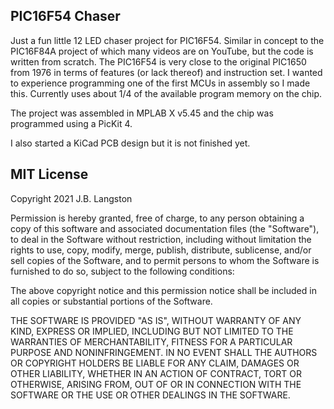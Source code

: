## PIC16F54 Chaser

Just a fun little 12 LED chaser project for PIC16F54. Similar in concept to the PIC16F84A project of which many videos are on YouTube, but the code is written from scratch. The PIC16F54 is very close to the original PIC1650 from 1976 in terms of features (or lack thereof) and instruction set.  I wanted to experience programming one of the first MCUs in assembly so I made this.  Currently uses about 1/4 of the available program memory on the chip.

The project was assembled in MPLAB X v5.45 and the chip was programmed using a PicKit 4.

I also started a KiCad PCB design but it is not finished yet.

## MIT License

Copyright 2021 J.B. Langston

Permission is hereby granted, free of charge, to any person obtaining a copy of this software and associated documentation files (the "Software"), to deal in the Software without restriction, including without limitation the rights to use, copy, modify, merge, publish, distribute, sublicense, and/or sell copies of the Software, and to permit persons to whom the Software is furnished to do so, subject to the following conditions:

The above copyright notice and this permission notice shall be included in all copies or substantial portions of the Software.

THE SOFTWARE IS PROVIDED "AS IS", WITHOUT WARRANTY OF ANY KIND, EXPRESS OR IMPLIED, INCLUDING BUT NOT LIMITED TO THE WARRANTIES OF MERCHANTABILITY, FITNESS FOR A PARTICULAR PURPOSE AND NONINFRINGEMENT. IN NO EVENT SHALL THE AUTHORS OR COPYRIGHT HOLDERS BE LIABLE FOR ANY CLAIM, DAMAGES OR OTHER LIABILITY, WHETHER IN AN ACTION OF CONTRACT, TORT OR OTHERWISE, ARISING FROM, OUT OF OR IN CONNECTION WITH THE SOFTWARE OR THE USE OR OTHER DEALINGS IN THE SOFTWARE.